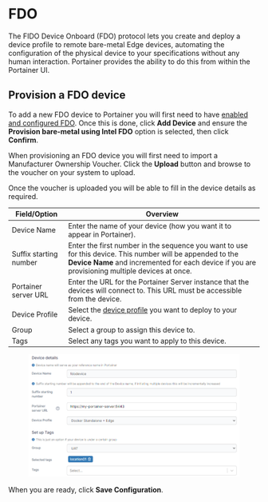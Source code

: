 # FDO

The FIDO Device Onboard (FDO) protocol lets you create and deploy a device profile to remote bare-metal Edge devices, automating the configuration of the physical device to your specifications without any human interaction. Portainer provides the ability to do this from within the Portainer UI.

## Provision a FDO device

To add a new FDO device to Portainer you will first need to have [enabled and configured FDO](../#fdo). Once this is done, click **Add Device** and ensure the **Provision bare-metal using Intel FDO** option is selected, then click **Confirm**.

When provisioning an FDO device you will first need to import a Manufacturer Ownership Voucher. Click the **Upload** button and browse to the voucher on your system to upload.

Once the voucher is uploaded you will be able to fill in the device details as required.

| Field/Option           | Overview                                                                                                                                                                                                      |
| ---------------------- | ------------------------------------------------------------------------------------------------------------------------------------------------------------------------------------------------------------- |
| Device Name            | Enter the name of your device (how you want it to appear in Portainer).                                                                                                                                       |
| Suffix starting number | Enter the first number in the sequence you want to use for this device. This number will be appended to the **Device Name** and incremented for each device if you are provisioning multiple devices at once. |
| Portainer server URL   | Enter the URL for the Portainer Server instance that the devices will connect to. This URL must be accessible from the device.                                                                                |
| Device Profile         | Select the [device profile](../#device-profiles) you want to deploy to your device.                                                                                                                           |
| Group                  | Select a group to assign this device to.                                                                                                                                                                      |
| Tags                   | Select any tags you want to apply to this device.                                                                                                                                                             |

<figure><img src="../../../../.gitbook/assets/2.15-edge-devices-fdo.png" alt=""><figcaption></figcaption></figure>

When you are ready, click **Save Configuration**.
